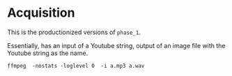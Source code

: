 # Acquisition
This is the productionized versions of `phase_1`.  

Essentially, has an input of a Youtube string, output of an image file with the Youtube string as the name.

`ffmpeg  -nostats -loglevel 0  -i a.mp3 a.wav`